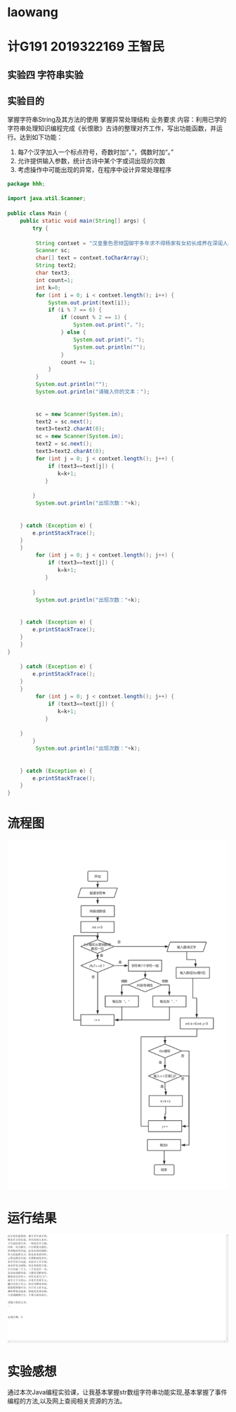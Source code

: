 # laowang
# 计G191 2019322169 王智民
## 实验四 字符串实验

## 实验目的

掌握字符串String及其方法的使用
掌握异常处理结构
业务要求
内容：利用已学的字符串处理知识编程完成《长恨歌》古诗的整理对齐工作，写出功能函数，并运行。达到如下功能：

1.	每7个汉字加入一个标点符号，奇数时加“，”，偶数时加“。”
2.	允许提供输入参数，统计古诗中某个字或词出现的次数
3.	考虑操作中可能出现的异常，在程序中设计异常处理程序

```Java
package hhh;

import java.util.Scanner;

public class Main {
	public static void main(String[] args) {
		try {
		
         String contxet = "汉皇重色思倾国御宇多年求不得杨家有女初长成养在深闺人未识天生丽质难自弃一朝选在君王侧回眸一笑百媚生六宫粉黛无颜色春寒赐浴华清池温泉水滑洗凝脂侍儿扶起娇无力始是新承恩泽时云鬓花颜金步摇芙蓉帐暖度春宵春宵苦短日高起从此君王不早朝承欢侍宴无闲暇春从春游夜专夜后宫佳丽三千人三千宠爱在一身金屋妆成娇侍夜玉楼宴罢醉和春姊妹弟兄皆列士可怜光采生门户遂令天下父母心不重生男重生女骊宫高处入青云仙乐风飘处处闻缓歌慢舞凝丝竹尽日君王看不足渔阳鼙鼓动地来惊破霓裳羽衣曲九重城阙烟尘生千乘万骑西南行";
         Scanner sc;
         char[] text = contxet.toCharArray();
         String text2;
         char text3;
         int count=1;
         int k=0;
         for (int i = 0; i < contxet.length(); i++) {
             System.out.print(text[i]);
             if (i % 7 == 6) {
                 if (count % 2 == 1) {
                     System.out.print("，");
                 } else {
                     System.out.print("。");
                     System.out.println("");
                 }
                 count += 1;
             }
         }
         System.out.println("");
         System.out.println("请输入你的文本：");
         
         
         sc = new Scanner(System.in);
         text2 = sc.next(); 
         text3=text2.charAt(0);
         sc = new Scanner(System.in);
         text2 = sc.next(); 
         text3=text2.charAt(0);
         for (int j = 0; j < contxet.length(); j++) {
        	 if (text3==text[j]) {
				k=k+1;
			}
        	 
		}
         System.out.println("出现次数："+k);
	
	
	} catch (Exception e) {
        e.printStackTrace();
    }
	}
         for (int j = 0; j < contxet.length(); j++) {
        	 if (text3==text[j]) {
				k=k+1;
			}
        	 
		}
         System.out.println("出现次数："+k);
	
	
	} catch (Exception e) {
        e.printStackTrace();
    }
	}
}
	
	} catch (Exception e) {
        e.printStackTrace();
    }
	}
         for (int j = 0; j < contxet.length(); j++) {
        	 if (text3==text[j]) {
				k=k+1;
			}
        	 
	}
		}
         System.out.println("出现次数："+k);
	
	
	} catch (Exception e) {
        e.printStackTrace();
    }
}
```
# 流程图
![image](https://github.com/bangzhimin/laowang/blob/master/%E6%B5%81%E7%A8%8B%E5%9B%BE.png)

# 运行结果
![image](https://github.com/bangzhimin/laowang/blob/master/%E8%BF%90%E8%A1%8C%E7%BB%93%E6%9E%9C.png)

# 实验感想
通过本次Java编程实验课，让我基本掌握str数组字符串功能实现,基本掌握了事件编程的方法,以及网上查阅相关资源的方法。

